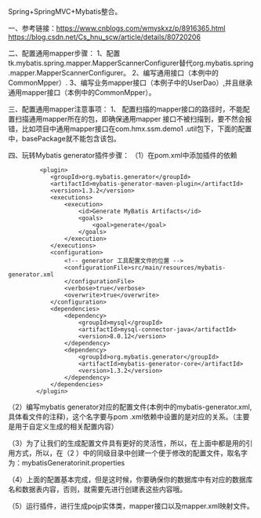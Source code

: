 Spring+SpringMVC+Mybatis整合。

一、参考链接：https://www.cnblogs.com/wmyskxz/p/8916365.html https://blog.csdn.net/Cs_hnu_scw/article/details/80720206

二、配置通用mapper步骤：
1、配置tk.mybatis.spring.mapper.MapperScannerConfigurer替代org.mybatis.spring
.mapper.MapperScannerConfigurer。
2、编写通用接口（本例中的CommonMpper）.
3、编写业务mapper接口（本例子中的UserDao）,并且继承通用mapper接口（本例中的CommonMpper）。

三、配置通用mapper注意事项：
1、 配置扫描的mapper接口的路径时，不能配置扫描通用mapper所在的包，即确保通用mapper
接口不被扫描到，要不然会报错，比如项目中通用mapper接口在com.hmx.ssm.demo1
.util包下，下面的配置中，basePackage就不能包含该包。
      <bean class="tk.mybatis.spring.mapper.MapperScannerConfigurer">
          <!--//配置扫描的mapper接口的路径，这个和上面配置mybatis的org.mybatis.spring.mapper.MapperScannerConfigure一样-->
          <property name="basePackage" value="com.hmx.ssm.demo1.dao" />
          <property name="sqlSessionFactoryBeanName" value="sqlSessionFactory" />
      </bean>
      
      
四、玩转Mybatis generator插件步骤：
（1）在pom.xml中添加插件的依赖

             <plugin>
				<groupId>org.mybatis.generator</groupId>
				<artifactId>mybatis-generator-maven-plugin</artifactId>
				<version>1.3.2</version>
				<executions>
					<execution>
						<id>Generate MyBatis Artifacts</id>
						<goals>
							<goal>generate</goal>
						</goals>
					</execution>
				</executions>
				<configuration>
					<!-- generator 工具配置文件的位置 -->
					<configurationFile>src/main/resources/mybatis-generator.xml
					</configurationFile>
					<verbose>true</verbose>
					<overwrite>true</overwrite>
				</configuration>
				<dependencies>
					<dependency>
						<groupId>mysql</groupId>
						<artifactId>mysql-connector-java</artifactId>
						<version>8.0.12</version>
					</dependency>
					<dependency>
						<groupId>org.mybatis.generator</groupId>
						<artifactId>mybatis-generator-core</artifactId>
						<version>1.3.2</version>
					</dependency>
				</dependencies>
			</plugin>
			
（2）编写mybatis generator对应的配置文件(本例中的mybatis-generator.xml,具体看文件的注释)，这个名字要与pom
.xml依赖中设置的是对应的关系。（主要是用于自定义生成的相关配置内容）

（3）为了让我们的生成配置文件具有更好的灵活性，所以，在上面中都是用的引用方式，所以，在（2
）中的同级目录中创建一个便于修改的配置文件，取名字为：mybatisGeneratorinit.properties

（4）上面的配置基本完成，但是这时候，你要确保你的数据库中有对应的数据库名和数据表内容，否则，就需要先进行创建表这些内容哦。

（5）运行插件，进行生成pojp实体类，mapper接口以及mapper.xml映射文件。